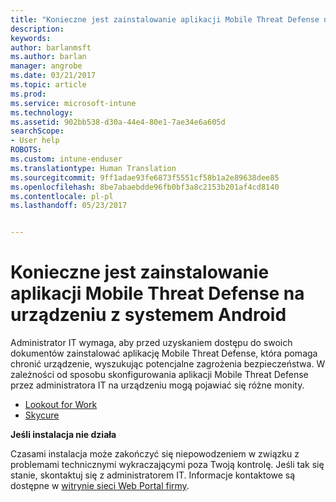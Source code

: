 ```yaml
---
title: "Konieczne jest zainstalowanie aplikacji Mobile Threat Defense na urządzeniu z systemem iOS | Microsoft Docs"
description: 
keywords: 
author: barlanmsft
ms.author: barlan
manager: angrobe
ms.date: 03/21/2017
ms.topic: article
ms.prod: 
ms.service: microsoft-intune
ms.technology: 
ms.assetid: 902bb538-d30a-44e4-80e1-7ae34e6a605d
searchScope:
- User help
ROBOTS: 
ms.custom: intune-enduser
ms.translationtype: Human Translation
ms.sourcegitcommit: 9ff1adae93fe6873f5551cf58b1a2e89638dee85
ms.openlocfilehash: 8be7abaebdde96fb0bf3a8c2153b201af4cd8140
ms.contentlocale: pl-pl
ms.lasthandoff: 05/23/2017


---
```


# <a name="you-need-to-install-mobile-threat-defense-on-your-android-device"></a>Konieczne jest zainstalowanie aplikacji Mobile Threat Defense na urządzeniu z systemem Android

Administrator IT wymaga, aby przed uzyskaniem dostępu do swoich dokumentów zainstalować aplikację Mobile Threat Defense, która pomaga chronić urządzenie, wyszukując potencjalne zagrożenia bezpieczeństwa. W zależności od sposobu skonfigurowania aplikacji Mobile Threat Defense przez administratora IT na urządzeniu mogą pojawiać się różne monity.

* [Lookout for Work](you-are-prompted-to-install-lookout-for-work-android.md)
* [Skycure](you-are-prompted-to-install-skycure-android.md)

**Jeśli instalacja nie działa**

Czasami instalacja może zakończyć się niepowodzeniem w związku z problemami technicznymi wykraczającymi poza Twoją kontrolę. Jeśli tak się stanie, skontaktuj się z administratorem IT. Informacje kontaktowe są dostępne w [witrynie sieci Web Portal firmy](http://portal.manage.microsoft.com).

